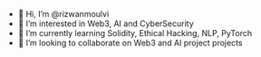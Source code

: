 - 👋 Hi, I’m @rizwanmoulvi
- 👀 I’m interested in Web3, AI and CyberSecurity
- 🌱 I’m currently learning Solidity, Ethical Hacking, NLP, PyTorch
- 💞️ I’m looking to collaborate on Web3 and AI project projects


<!---
rizwanmoulvi/rizwanmoulvi is a ✨ special ✨ repository because its `README.md` (this file) appears on your GitHub profile.
You can click the Preview link to take a look at your changes.
--->

